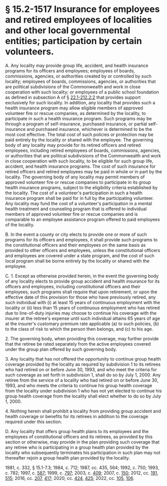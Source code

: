 # § 15.2-1517 Insurance for employees and retired employees of localities and other local governmental entities; participation by certain volunteers.

<p>A. Any locality may provide group life, accident, and health insurance programs for its officers and employees; employees of boards, commissions, agencies, or authorities created by or controlled by such locality; employees of boards, commissions, agencies, or authorities that are political subdivisions of the Commonwealth and work in close cooperation with such locality; or employees of a public school foundation as defined in subsection A of § <a href='/vacode/22.1-212.2:2/'>22.1-212.2:2</a> that provides support exclusively for such locality. In addition, any locality that provides such a health insurance program may allow eligible members of approved volunteer fire or rescue companies, as determined by the locality, to participate in such a health insurance program. Such programs may be through a program of self-insurance, purchased insurance, or partial self-insurance and purchased insurance, whichever is determined to be the most cost effective. The total cost of such policies or protection may be paid entirely by the locality or shared with the employee. The governing body of any locality may provide for its retired officers and retired employees, including retired employees of boards, commissions, agencies, or authorities that are political subdivisions of the Commonwealth and work in close cooperation with such locality, to be eligible for such group life, accident, and health insurance programs. The cost of such insurance for retired officers and retired employees may be paid in whole or in part by the locality. The governing body of any locality may permit members of approved volunteer fire or rescue companies to participate in its group health insurance programs, subject to the eligibility criteria established by the locality. The cost of a volunteer's participation in such a health insurance program shall be paid for in full by the participating volunteer. Any locality may fund the cost of a volunteer's participation in a mental health treatment and counseling program that is offered to individual members of approved volunteer fire or rescue companies and is comparable to an employee assistance program offered to paid employees of the locality.</p><p>B. In the event a county or city elects to provide one or more of such programs for its officers and employees, it shall provide such programs to the constitutional officers and their employees on the same basis as provided to other officers and employees, unless the constitutional officers and employees are covered under a state program, and the cost of such local program shall be borne entirely by the locality or shared with the employee.</p><p>C. 1. Except as otherwise provided herein, in the event the governing body of any locality elects to provide group accident and health insurance for its officers and employees, including constitutional officers and their employees, such programs shall require that upon retirement, or upon the effective date of this provision for those who have previously retired, any such individual with (i) at least 15 years of continuous employment with the locality or (ii) less than 15 years of continuous employment who has retired due to line-of-duty injuries may choose to continue his coverage with the insurer at the retiree's expense until such individual attains 65 years of age at the insurer's customary premium rate applicable (a) to such policies, (b) to the class of risk to which the person then belongs, and (c) to his age.</p><p>2. The governing body, when providing this coverage, may further provide that the retiree be rated separately from the active employees covered under the group plan offered by such governing body.</p><p>3. Any locality that has not offered the opportunity to continue group health coverage provided by the locality as required by subdivision 1 to its retirees who had retired on or before June 30, 1993, and who meet the criteria for such coverage as set forth in subdivision 1, shall do so by July 1, 2000. Any retiree from the service of a locality who had retired on or before June 30, 1993, and who meets the criteria to continue his group health coverage from the locality under subdivision 1 who has not yet elected to continue his group health coverage from the locality shall elect whether to do so by July 1, 2000.</p><p>4. Nothing herein shall prohibit a locality from providing group accident and health coverage or benefits for its retirees in addition to the coverage required under this section.</p><p>D. Any locality that offers group health plans to its employees and the employees of constitutional officers and its retirees, as provided by this section or otherwise, may provide in the plan providing such coverage that any retiree who is participating in a group health plan provided by the locality who subsequently terminates his participation in such plan may not thereafter rejoin a group health plan provided by the locality.</p><p>1981, c. 332, § 15.1-7.3; 1984, c. 712; 1987, cc. 435, 564; 1992, c. 750; 1993, c. 782; 1997, c. <a href='http://lis.virginia.gov/cgi-bin/legp604.exe?971+ful+CHAP0587'>587</a>; 1999, c. <a href='http://lis.virginia.gov/cgi-bin/legp604.exe?991+ful+CHAP0797'>797</a>; 2003, c. <a href='http://lis.virginia.gov/cgi-bin/legp604.exe?031+ful+CHAP0409'>409</a>; 2007, c. <a href='http://lis.virginia.gov/cgi-bin/legp604.exe?071+ful+CHAP0150'>150</a>; 2012, cc. <a href='http://lis.virginia.gov/cgi-bin/legp604.exe?121+ful+CHAP0191'>191</a>, <a href='http://lis.virginia.gov/cgi-bin/legp604.exe?121+ful+CHAP0515'>515</a>; 2016, cc. <a href='http://lis.virginia.gov/cgi-bin/legp604.exe?161+ful+CHAP0207'>207</a>, <a href='http://lis.virginia.gov/cgi-bin/legp604.exe?161+ful+CHAP0417'>417</a>; 2020, cc. <a href='http://lis.virginia.gov/cgi-bin/legp604.exe?201+ful+CHAP0424'>424</a>, <a href='http://lis.virginia.gov/cgi-bin/legp604.exe?201+ful+CHAP0425'>425</a>; 2022, cc. <a href='http://lis.virginia.gov/cgi-bin/legp604.exe?221+ful+CHAP0105'>105</a>, <a href='http://lis.virginia.gov/cgi-bin/legp604.exe?221+ful+CHAP0106'>106</a>.</p>